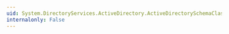 ```yaml
---
uid: System.DirectoryServices.ActiveDirectory.ActiveDirectorySchemaClass.ToString
internalonly: False
---
```

